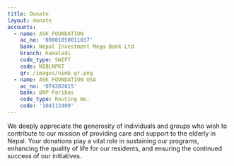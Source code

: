 ```yaml
---
title: Donate
layout: donate
accounts:
  - name: ASK FOUNDATION
    ac_no: '09001050011037'
    bank: Nepal Investment Mega Bank Ltd
    branch: Kamaladi
    code_type: SWIFT
    code: NIBLNPKT
    qr: /images/nimb_qr.png
  - name: ASK FOUNDATION USA
    ac_no: '074202615'
    bank: BNP Paribas
    code_type: Routing No.
    code: '104112409'
---
```


We deeply appreciate the generosity of individuals and groups who wish to contribute to our mission of providing care and support to the elderly in Nepal. Your donations play a vital role in sustaining our programs, enhancing the quality of life for our residents, and ensuring the continued success of our initiatives.
